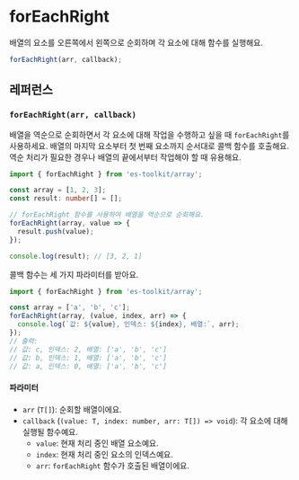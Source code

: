 # forEachRight

배열의 요소를 오른쪽에서 왼쪽으로 순회하며 각 요소에 대해 함수를 실행해요.

```typescript
forEachRight(arr, callback);
```

## 레퍼런스

### `forEachRight(arr, callback)`

배열을 역순으로 순회하면서 각 요소에 대해 작업을 수행하고 싶을 때 `forEachRight`를 사용하세요. 배열의 마지막 요소부터 첫 번째 요소까지 순서대로 콜백 함수를 호출해요. 역순 처리가 필요한 경우나 배열의 끝에서부터 작업해야 할 때 유용해요.

```typescript
import { forEachRight } from 'es-toolkit/array';

const array = [1, 2, 3];
const result: number[] = [];

// forEachRight 함수를 사용하여 배열을 역순으로 순회해요.
forEachRight(array, value => {
  result.push(value);
});

console.log(result); // [3, 2, 1]
```

콜백 함수는 세 가지 파라미터를 받아요.

```typescript
import { forEachRight } from 'es-toolkit/array';

const array = ['a', 'b', 'c'];
forEachRight(array, (value, index, arr) => {
  console.log(`값: ${value}, 인덱스: ${index}, 배열:`, arr);
});
// 출력:
// 값: c, 인덱스: 2, 배열: ['a', 'b', 'c']
// 값: b, 인덱스: 1, 배열: ['a', 'b', 'c']
// 값: a, 인덱스: 0, 배열: ['a', 'b', 'c']
```

#### 파라미터

- `arr` (`T[]`): 순회할 배열이에요.
- `callback` (`(value: T, index: number, arr: T[]) => void`): 각 요소에 대해 실행될 함수예요.
  - `value`: 현재 처리 중인 배열 요소예요.
  - `index`: 현재 처리 중인 요소의 인덱스예요.
  - `arr`: `forEachRight` 함수가 호출된 배열이에요.
